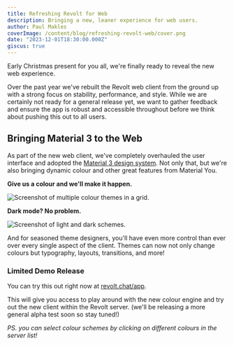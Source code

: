 ```yaml
---
title: Refreshing Revolt for Web
description: Bringing a new, leaner experience for web users.
author: Paul Makles
coverImage: /content/blog/refreshing-revolt-web/cover.png
date: "2023-12-01T18:30:00.000Z"
giscus: true
---
```


Early Christmas present for you all, we're finally ready to reveal the new web experience.

Over the past year we've rebuilt the Revolt web client from the ground up with a strong focus on stability, performance, and style. While we are certainly not ready for a general release yet, we want to gather feedback and ensure the app is robust and accessible throughout before we think about pushing this out to all users.

## Bringing Material 3 to the Web

As part of the new web client, we've completely overhauled the user interface and adopted the [Material 3 design system](https://m3.material.io/). Not only that, but we're also bringing dynamic colour and other great features from Material You.

**Give us a colour and we'll make it happen.**

![Screenshot of multiple colour themes in a grid.](/content/blog/refreshing-revolt-web/material-you-grid.png)

**Dark mode? No problem.**

![Screenshot of light and dark schemes.](/content/blog/refreshing-revolt-web/material-you-triangle.png)

And for seasoned theme designers, you'll have even more control than ever over every single aspect of the client. Themes can now not only change colours but typography, layouts, transitions, and more!

### Limited Demo Release

You can try this out right now at [revolt.chat/app](https://revolt.chat/app).

This will give you access to play around with the new colour engine and try out the new client within the Revolt server. (we'll be releasing a more general alpha test soon so stay tuned!)

_PS. you can select colour schemes by clicking on different colours in the server list!_
